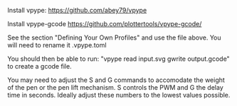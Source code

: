 Install vpype:
https://github.com/abey79/vpype

Install vpype-gcode
https://github.com/plottertools/vpype-gcode/

See the section "Defining Your Own Profiles" and use the file above. You will need to rename it .vpype.toml

You should then be able to run: "vpype read input.svg gwrite output.gcode" to create a gcode file.

You may need to adjust the S and G commands to accomodate the weight of the pen or the pen lift mechanism. S controls the PWM and G the delay time in seconds. Ideally adjust these numbers to the lowest values possible.
